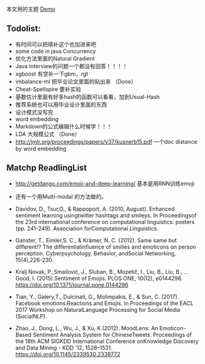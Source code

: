 本文用的主题
[Demo](http://webjeda.com/krishna)



## Todolist:
* 有时间可以把填补这个也加进来吧
* some code in java Concurrency
* 优化方法里面的Natural Gradient
* Java Interview的问题一个都没有回答！！！！
* xgboost 有空补一下gbm，rgt
* imbalance-ml 把毕业论文里面的贴出来 （Done）
* Cheat-Spellspire 要补实验
* 基数估计里面有好多hash的函数可以看看，加到Usual-Hash
* 推荐系统也可以用毕业设计里面的东西
* 设计模式没写完
* word embedding
* Markdown的公式编辑什么时候学！！！
* LDA 大规模公式 （Done）
* http://jmlr.org/proceedings/papers/v37/kusnerb15.pdf 一个doc distance by word embedding


## Matchp ReadlingList
* http://getdango.com/emoji-and-deep-learning/ 基本是用RNN训练emoji
* 还有一个用Multi-modal 的方法做的。
* Davidov, D., Tsur,O., & Rappoport, A. (2010, August). Enhanced sentiment learning usingtwitter hashtags and smileys. In Proceedingsof the 23rd international conference on computational linguistics: posters (pp. 241-249). Association forComputational Linguistics.
* Ganster, T., Eimler,S. C., & Krämer, N. C. (2012). Same same but different!? The differentialinfluence of smilies and emoticons on person perception. Cyberpsychology, Behavior, andSocial Networking, 15(4),226-230.
* Kralj Novak, P.,Smailović, J., Sluban, B., Mozetič, I., Liu, B., Liu, B., … Good, I. (2015).Sentiment of Emojis. PLOS ONE, 10(12), e0144296. https://doi.org/10.1371/journal.pone.0144296

* Tian, Y., Galery,T., Dulcinati, G., Molimpakis, E., & Sun, C. (2017). Facebook emotions:Reactions and Emojis. In Proceedings of the EACL 2017 Workshop on NaturalLanguage Processing for Social Media (SocialNLP).

* Zhao, J., Dong, L., Wu, J., & Xu, K.(2012). MoodLens: An Emoticon-Based Sentiment Analysis System for ChineseTweets. Proceedings of the 18th ACM SIGKDD International Conference onKnowledge Discovery and Data Mining - KDD ’12, 1528–1531. https://doi.org/10.1145/2339530.2339772
